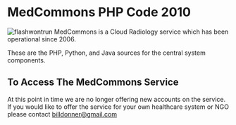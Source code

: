 
MedCommons PHP Code 2010
=======
![flashwontrun](http://billdonner.com/medcommons/medcommons01.png)
MedCommons is a Cloud Radiology service which has been operational since 2006. 

These are the PHP, Python, and Java sources for the central system components.

To Access The MedCommons Service
-----------

At this point in time we are no longer offering new accounts on the service. If you would like to offer the service for your own healthcare system or NGO
please contact billdonner@gmail.com
